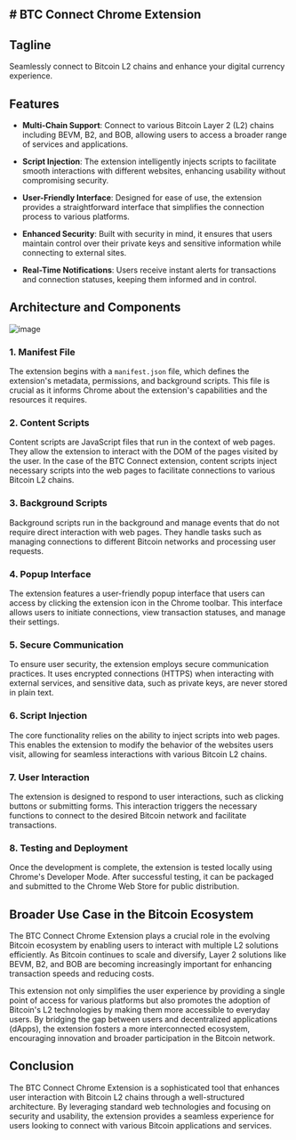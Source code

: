 ## # BTC Connect Chrome Extension

## Tagline
Seamlessly connect to Bitcoin L2 chains and enhance your digital currency experience.

## Features

- **Multi-Chain Support**: Connect to various Bitcoin Layer 2 (L2) chains including BEVM, B2, and BOB, allowing users to access a broader range of services and applications.

- **Script Injection**: The extension intelligently injects scripts to facilitate smooth interactions with different websites, enhancing usability without compromising security.

- **User-Friendly Interface**: Designed for ease of use, the extension provides a straightforward interface that simplifies the connection process to various platforms.

- **Enhanced Security**: Built with security in mind, it ensures that users maintain control over their private keys and sensitive information while connecting to external sites.

- **Real-Time Notifications**: Users receive instant alerts for transactions and connection statuses, keeping them informed and in control.

## Architecture and Components

![image](https://github.com/user-attachments/assets/abb9ca06-6980-4403-aff7-e02b3213ffc3)

### 1. **Manifest File**
The extension begins with a `manifest.json` file, which defines the extension's metadata, permissions, and background scripts. This file is crucial as it informs Chrome about the extension's capabilities and the resources it requires.

### 2. **Content Scripts**
Content scripts are JavaScript files that run in the context of web pages. They allow the extension to interact with the DOM of the pages visited by the user. In the case of the BTC Connect extension, content scripts inject necessary scripts into the web pages to facilitate connections to various Bitcoin L2 chains.

### 3. **Background Scripts**
Background scripts run in the background and manage events that do not require direct interaction with web pages. They handle tasks such as managing connections to different Bitcoin networks and processing user requests.

### 4. **Popup Interface**
The extension features a user-friendly popup interface that users can access by clicking the extension icon in the Chrome toolbar. This interface allows users to initiate connections, view transaction statuses, and manage their settings.

### 5. **Secure Communication**
To ensure user security, the extension employs secure communication practices. It uses encrypted connections (HTTPS) when interacting with external services, and sensitive data, such as private keys, are never stored in plain text. 

### 6. **Script Injection**
The core functionality relies on the ability to inject scripts into web pages. This enables the extension to modify the behavior of the websites users visit, allowing for seamless interactions with various Bitcoin L2 chains. 

### 7. **User Interaction**
The extension is designed to respond to user interactions, such as clicking buttons or submitting forms. This interaction triggers the necessary functions to connect to the desired Bitcoin network and facilitate transactions.

### 8. **Testing and Deployment**
Once the development is complete, the extension is tested locally using Chrome's Developer Mode. After successful testing, it can be packaged and submitted to the Chrome Web Store for public distribution.


## Broader Use Case in the Bitcoin Ecosystem

The BTC Connect Chrome Extension plays a crucial role in the evolving Bitcoin ecosystem by enabling users to interact with multiple L2 solutions efficiently. As Bitcoin continues to scale and diversify, Layer 2 solutions like BEVM, B2, and BOB are becoming increasingly important for enhancing transaction speeds and reducing costs. 

This extension not only simplifies the user experience by providing a single point of access for various platforms but also promotes the adoption of Bitcoin's L2 technologies by making them more accessible to everyday users. By bridging the gap between users and decentralized applications (dApps), the extension fosters a more interconnected ecosystem, encouraging innovation and broader participation in the Bitcoin network.

## Conclusion

The BTC Connect Chrome Extension is a sophisticated tool that enhances user interaction with Bitcoin L2 chains through a well-structured architecture. By leveraging standard web technologies and focusing on security and usability, the extension provides a seamless experience for users looking to connect with various Bitcoin applications and services.
